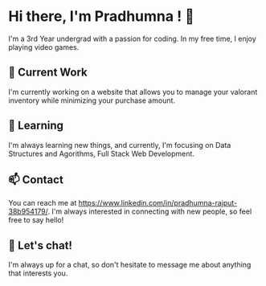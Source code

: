 # Hi there, I'm Pradhumna ! 👋

I'm a 3rd Year undergrad with a passion for coding. In my free time, I enjoy playing video games.

## 🔭 Current Work

I'm currently working on a website that allows you to manage your valorant inventory while minimizing your purchase amount.

## 🌱 Learning

I'm always learning new things, and currently, I'm focusing on Data Structures and Agorithms, Full Stack Web Development.

## 📫 Contact

You can reach me at https://www.linkedin.com/in/pradhumna-rajput-38b954179/. I'm always interested in connecting with new people, so feel free to say hello!

## 💬 Let's chat!

I'm always up for a chat, so don't hesitate to message me about anything that interests you. 
